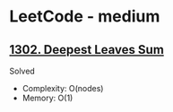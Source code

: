 # LeetCode - medium

## [1302. Deepest Leaves Sum](https://leetcode.com/problems/deepest-leaves-sum/)

Solved

* Complexity: O(nodes)
* Memory: O(1)
